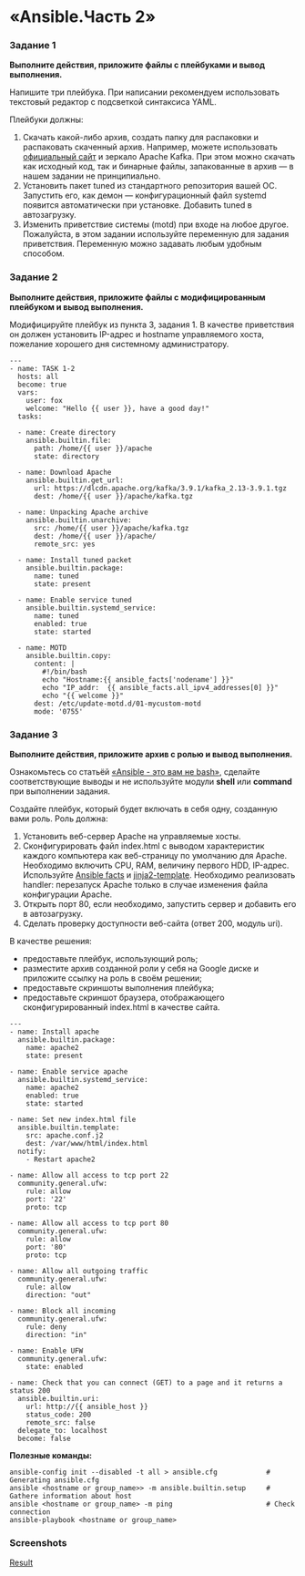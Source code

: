 # «Ansible.Часть 2»

### Задание 1

**Выполните действия, приложите файлы с плейбуками и вывод выполнения.**

Напишите три плейбука. При написании рекомендуем использовать текстовый редактор с подсветкой синтаксиса YAML.

Плейбуки должны: 

1. Скачать какой-либо архив, создать папку для распаковки и распаковать скаченный архив. Например, можете использовать [официальный сайт](https://kafka.apache.org/downloads) и зеркало Apache Kafka. При этом можно скачать как исходный код, так и бинарные файлы, запакованные в архив — в нашем задании не принципиально.
2. Установить пакет tuned из стандартного репозитория вашей ОС. Запустить его, как демон — конфигурационный файл systemd появится автоматически при установке. Добавить tuned в автозагрузку.
3. Изменить приветствие системы (motd) при входе на любое другое. Пожалуйста, в этом задании используйте переменную для задания приветствия. Переменную можно задавать любым удобным способом.


### Задание 2

**Выполните действия, приложите файлы с модифицированным плейбуком и вывод выполнения.** 

Модифицируйте плейбук из пункта 3, задания 1. В качестве приветствия он должен установить IP-адрес и hostname управляемого хоста, пожелание хорошего дня системному администратору. 

```
---
- name: TASK 1-2
  hosts: all
  become: true
  vars:
    user: fox
    welcome: "Hello {{ user }}, have a good day!"
  tasks:

  - name: Create directory
    ansible.builtin.file:
      path: /home/{{ user }}/apache
      state: directory
  
  - name: Download Apache
    ansible.builtin.get_url:
      url: https://dlcdn.apache.org/kafka/3.9.1/kafka_2.13-3.9.1.tgz
      dest: /home/{{ user }}/apache/kafka.tgz
    
  - name: Unpacking Apache archive
    ansible.builtin.unarchive:
      src: /home/{{ user }}/apache/kafka.tgz
      dest: /home/{{ user }}/apache/ 
      remote_src: yes
  
  - name: Install tuned packet
    ansible.builtin.package:
      name: tuned
      state: present 

  - name: Enable service tuned
    ansible.builtin.systemd_service:
      name: tuned
      enabled: true
      state: started

  - name: MOTD
    ansible.builtin.copy:
      content: |
        #!/bin/bash
        echo "Hostname:{{ ansible_facts['nodename'] }}"
        echo "IP_addr:  {{ ansible_facts.all_ipv4_addresses[0] }}"
        echo "{{ welcome }}"
      dest: /etc/update-motd.d/01-mycustom-motd
      mode: '0755'
```

### Задание 3

**Выполните действия, приложите архив с ролью и вывод выполнения.**

Ознакомьтесь со статьёй [«Ansible - это вам не bash»](https://habr.com/ru/post/494738/), сделайте соответствующие выводы и не используйте модули **shell** или **command** при выполнении задания.

Создайте плейбук, который будет включать в себя одну, созданную вами роль. Роль должна:

1. Установить веб-сервер Apache на управляемые хосты.
2. Сконфигурировать файл index.html c выводом характеристик каждого компьютера как веб-страницу по умолчанию для Apache. Необходимо включить CPU, RAM, величину первого HDD, IP-адрес.
Используйте [Ansible facts](https://docs.ansible.com/ansible/latest/playbook_guide/playbooks_vars_facts.html) и [jinja2-template](https://linuxways.net/centos/how-to-use-the-jinja2-template-in-ansible/). Необходимо реализовать handler: перезапуск Apache только в случае изменения файла конфигурации Apache.
4. Открыть порт 80, если необходимо, запустить сервер и добавить его в автозагрузку.
5. Сделать проверку доступности веб-сайта (ответ 200, модуль uri).

В качестве решения:
- предоставьте плейбук, использующий роль;
- разместите архив созданной роли у себя на Google диске и приложите ссылку на роль в своём решении;
- предоставьте скриншоты выполнения плейбука;
- предоставьте скриншот браузера, отображающего сконфигурированный index.html в качестве сайта.

```
---
- name: Install apache
  ansible.builtin.package:
    name: apache2
    state: present

- name: Enable service apache
  ansible.builtin.systemd_service:
    name: apache2
    enabled: true
    state: started

- name: Set new index.html file
  ansible.builtin.template:
    src: apache.conf.j2
    dest: /var/www/html/index.html
  notify:
    - Restart apache2

- name: Allow all access to tcp port 22
  community.general.ufw:
    rule: allow
    port: '22'
    proto: tcp

- name: Allow all access to tcp port 80
  community.general.ufw:
    rule: allow
    port: '80'
    proto: tcp

- name: Allow all outgoing traffic
  community.general.ufw:
    rule: allow
    direction: "out"

- name: Block all incoming
  community.general.ufw:
    rule: deny
    direction: "in"

- name: Enable UFW
  community.general.ufw:
    state: enabled

- name: Check that you can connect (GET) to a page and it returns a status 200
  ansible.builtin.uri:
    url: http://{{ ansible_host }}
    status_code: 200
    remote_src: false
  delegate_to: localhost
  become: false
```

**Полезные команды:**
```
ansible-config init --disabled -t all > ansible.cfg            # Generating ansible.cfg
ansible <hostname or group_name>> -m ansible.builtin.setup     # Gathere information about host
ansible <hostname or group_name> -m ping                       # Check connection
ansible-playbook <hostname or group_name>  
```

### Screenshots
[Result](https://docs.google.com/document/d/1KrDogewX8G2hU_a5boCF-zpUorL0bZW-VlITRTCsfSY/edit?usp=sharing)